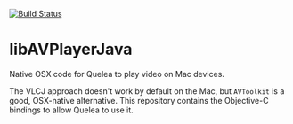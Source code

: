 [![Build Status](https://travis-ci.com/quelea-projection/libAVPlayerJava.svg?branch=master)](https://travis-ci.com/quelea-projection/libAVPlayerJava)

# libAVPlayerJava
Native OSX code for Quelea to play video on Mac devices.

The VLCJ approach doesn't work by default on the Mac, but `AVToolkit` is a good, OSX-native alternative. This repository contains the Objective-C bindings to allow Quelea to use it.
